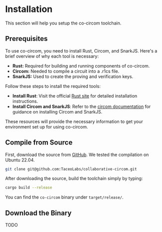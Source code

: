 # Installation

This section will help you setup the co-circom toolchain.

## Prerequisites

To use co-circom, you need to install Rust, Circom, and SnarkJS. Here's a brief overview of why each tool is necessary:

- **Rust:** Required for building and running components of co-circom.
- **Circom:** Needed to compile a circuit into a .r1cs file.
- **SnarkJS:** Used to create the proving and verification keys.

Follow these steps to install the required tools:

- **Install Rust**: Visit the official [Rust site](https://www.rust-lang.org/tools/install) for detailed installation instructions.
- **Install Circom and SnarkJS**: Refer to the [circom documentation](https://docs.circom.io/getting-started/installation/) for guidance on installing Circom and SnarkJS.

These resources will provide the necessary information to get your environment set up for using co-circom.

## Compile from Source

First, download the source from [GitHub](https://github.com/TaceoLabs/collaborative-circom). We tested the compilation on Ubuntu 22.04.

```bash
git clone git@github.com:TaceoLabs/collaborative-circom.git
```

After downloading the source, build the toolchain simply by typing:

```bash
cargo build --release
```

You can find the `co-circom` binary under `target/release/`.

## Download the Binary

TODO
